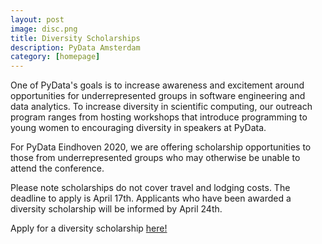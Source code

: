 ```yaml
---
layout: post
image: disc.png
title: Diversity Scholarships
description: PyData Amsterdam
category: [homepage]
---
```


One of PyData's goals is to increase awareness and excitement around opportunities for underrepresented groups in software engineering and data analytics. To increase diversity in scientific computing, our outreach program ranges from hosting workshops that introduce programming to young women to encouraging diversity in speakers at PyData.

For PyData Eindhoven 2020, we are offering scholarship opportunities to those from underrepresented groups who may otherwise be unable to attend the conference.

Please note scholarships do not cover travel and lodging costs. The deadline to apply is April 17th. Applicants who have been awarded a diversity scholarship will be informed by April 24th.

Apply for a diversity scholarship [here!](https://docs.google.com/forms/d/e/1FAIpQLSeBDOUO7SudXS4G5mmsEC2aqzeJwMdWgCHNvwuXTRkUAHEiiQ/viewform)